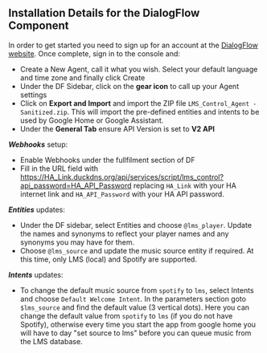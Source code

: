 ## Installation Details for the DialogFlow Component
In order to get started you need to sign up for an account at the [DialogFlow website](https://dialogflow.com).  Once complete, sign in to the console and:
- Create a New Agent, call it what you wish. Select your default language and time zone and finally click Create
- Under the DF Sidebar, click on the **gear icon** to call up your Agent settings
- Click on **Export and Import** and import the ZIP file `LMS_Control_Agent - Sanitized.zip`.  This will import the pre-defined entities and intents to be used by Google Home or Google Assistant.
- Under the **General Tab** ensure API Version is set to **V2 API**

**_Webhooks_** setup:
- Enable Webhooks under the fullfilment section of DF
- Fill in the URL field with https://HA_Link.duckdns.org/api/services/script/lms_control?api_password=HA_API_Password replacing `HA_Link` with your HA internet link and `HA_API_Password` with your HA API password.

**_Entities_** updates:
- Under the DF sidebar, select Entities and choose `@lms_player`.  Update the names and synonyms to reflect your player names and any synonyms you may have for them.
- Choose `@lms_source` and update the music source entity if required.  At this time, only LMS (local) and Spotify are supported.

**_Intents_** updates:
- To change the default music source from `spotify` to `lms`, select Intents and choose `Default Welcome Intent`. In the parameters section goto `$lms_source` and find the default value (3 vertical dots). Here you can change the default value from `spotify` to `lms` (if you do not have Spotify), otherwise every time you start the app from google home you will have to day "set source to lms" before you can queue music from the LMS database.
